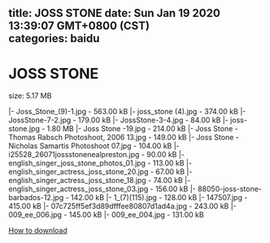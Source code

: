 
title: JOSS STONE
date: Sun Jan 19 2020 13:39:07 GMT+0800 (CST)    
categories: baidu
---

# JOSS STONE
size: 5.17 MB
 
 
|- Joss_Stone_(9)-1.jpg - 563.00 kB
|- joss_stone (4).jpg - 374.00 kB
|- JossStone-7-2.jpg - 179.00 kB
|- JossStone-3-4.jpg - 84.00 kB
|- joss-stone.jpg - 1.80 MB
|- Joss Stone -19.jpg - 214.00 kB
|- Joss Stone - Thomas Rabsch Photoshoot, 2006 13.jpg - 149.00 kB
|- Joss Stone - Nicholas Samartis Photoshoot 07.jpg - 104.00 kB
|- i25528_26071jossstonenealpreston.jpg - 90.00 kB
|- english_singer_joss_stone_photos_01.jpg - 113.00 kB
|- english_singer_actress_joss_stone_20.jpg - 67.00 kB
|- english_singer_actress_joss_stone_18.jpg - 74.00 kB
|- english_singer_actress_joss_stone_03.jpg - 156.00 kB
|- 88050-joss-stone-barbados-12.jpg - 142.00 kB
|- 1_(7)(115).jpg - 128.00 kB
|- 147507.jpg - 415.00 kB
|- 07c725ff5ef3d89dfffee80807d1ad4a.jpg - 243.00 kB
|- 009_ee_006.jpg - 145.00 kB
|- 009_ee_004.jpg - 131.00 kB

[How to download](https://bpcam.bemobtrk.com/go/2ceec3aa-1ca2-46d6-b9ff-aaa5c184517c?jno=2777)